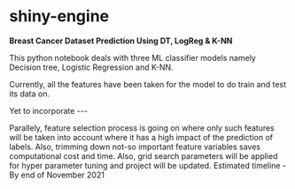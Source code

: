 # shiny-engine
**Breast Cancer Dataset Prediction Using DT, LogReg & K-NN**

This python notebook deals with three ML classifier models namely Decision tree, Logistic Regression and K-NN. 

Currently, all the features have been taken for the model to do train and test its data on. 

Yet to incorporate ---

Parallely, feature selection process is going on where only such features will be taken into account where it has a high impact of the prediction of labels. Also, trimming down not-so important feature variables saves computational cost and time. 
Also, grid search parameters will be applied for hyper parameter tuning and project will be updated.
Estimated timeline - By end of November 2021

